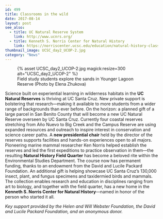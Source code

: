 ```yaml
---
id: 499
title: Classrooms in the wild
date: 2017-08-14
layout: post
see_also:
  - title: UC Natural Reserve System
    link: http://www.ucnrs.org/
  - title: Kenneth S. Norris Center for Natural History
    link: https://norriscenter.ucsc.edu/education/natural-history-classes/nhfq/
thumbnail_image: UCSC_day2_UCOP-2.jpg
category: "News"
---
```

<figure class="inline-image right">
{% asset UCSC_day2_UCOP-2.jpg magick:resize=300 alt="UCSC_day2_UCOP-2" %}<figcaption>Field study students explore the sands in Younger Lagoon Reserve (Photo by Elena Zhukova)</figcaption></figure>

Science built on experiential learning in wilderness habitats in the **UC Natural Reserves** is thriving at UC Santa Cruz. New private support is bolstering that research—making it available to more students from a wider range of backgrounds than ever before. On the horizon: a planned gift of a large parcel in San Benito County that will become a new UC Natural Reserve overseen by UC Santa Cruz. Currently four coastal reserves stretching from Año Nuevo to Big Creek and the Campus Reserve are using expanded resources and outreach to inspire interest in conservation and science career paths. A **new presidential chair** held by the director of the reserves supports facilities and hands-on experiences open to all majors. Pioneering marine mammal researcher Ken Norris helped establish the reserves and led the first expeditions to practice observation in them—the resulting **Natural History Field Quarter** has become a beloved rite within the Environmental Studies Department. The course now has permanent funding, thanks to an endowment from the David and Lucile Packard Foundation. An additional gift is helping showcase UC Santa Cruz’s 130,000 insect, plant, and fungus specimens and taxidermied birds and mammals. The collection enables research and education in disciplines ranging from art to biology, and together with the field quarter, has a new home in the **Kenneth S. Norris Center for Natural History**—named in honor of the person who started it all.

_Key support provided by the Helen and Will Webster Foundation, the David and Lucile Packard Foundation, and an anonymous donor._
